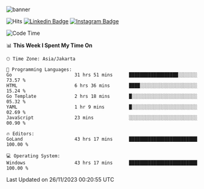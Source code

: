 ![banner](https://readme-typing-svg.herokuapp.com/?lines=Hello,+There!+👋;This+is+ryanbekhen....;Nice+to+meet+you!&center=false)

![Hits](https://hits.seeyoufarm.com/api/count/incr/badge.svg?url=https%3A%2F%2Fgithub.com%2Fryanbekhen%2Fhit-counter&count_bg=%2379C83D&title_bg=%23555555&icon=github.svg&icon_color=%23E7E7E7&title=Provile+views&edge_flat=true)
[![Linkedin Badge](https://img.shields.io/badge/-LinkedIn-0e76a8?style=flat-square&logo=Linkedin&logoColor=white)](https://linkedin.com/in/ryanbekhen)
[![Instagram Badge](https://img.shields.io/badge/-Instagram-e4405f?style=flat-square&logo=Instagram&logoColor=white)](https://instagram.com/ryanbekhen.dev/)

<!--START_SECTION:waka-->
![Code Time](http://img.shields.io/badge/Code%20Time-897%20hrs%2049%20mins-blue)

📊 **This Week I Spent My Time On** 

```text
🕑︎ Time Zone: Asia/Jakarta

💬 Programming Languages: 
Go                       31 hrs 51 mins      ██████████████████░░░░░░░   73.57 % 
HTML                     6 hrs 36 mins       ████░░░░░░░░░░░░░░░░░░░░░   15.24 % 
Go Template              2 hrs 18 mins       █░░░░░░░░░░░░░░░░░░░░░░░░   05.32 % 
YAML                     1 hr 9 mins         █░░░░░░░░░░░░░░░░░░░░░░░░   02.69 % 
JavaScript               23 mins             ░░░░░░░░░░░░░░░░░░░░░░░░░   00.90 % 

🔥 Editors: 
GoLand                   43 hrs 17 mins      █████████████████████████   100.00 % 

💻 Operating System: 
Windows                  43 hrs 17 mins      █████████████████████████   100.00 % 
```


 Last Updated on 26/11/2023 00:20:55 UTC
<!--END_SECTION:waka-->
